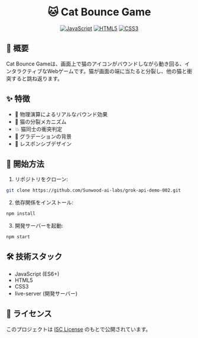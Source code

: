 <div align="center">

# 🐱 Cat Bounce Game

[![JavaScript](https://img.shields.io/badge/JavaScript-F7DF1E?style=for-the-badge&logo=javascript&logoColor=black)](https://developer.mozilla.org/en-US/docs/Web/JavaScript)
[![HTML5](https://img.shields.io/badge/HTML5-E34F26?style=for-the-badge&logo=html5&logoColor=white)](https://developer.mozilla.org/en-US/docs/Web/HTML)
[![CSS3](https://img.shields.io/badge/CSS3-1572B6?style=for-the-badge&logo=css3&logoColor=white)](https://developer.mozilla.org/en-US/docs/Web/CSS)

</div>

## 📝 概要

Cat Bounce Gameは、画面上で猫のアイコンがバウンドしながら動き回る、インタラクティブなWebゲームです。猫が画面の端に当たると分裂し、他の猫と衝突すると跳ね返ります。

## ✨ 特徴

- 🎯 物理演算によるリアルなバウンド効果
- 🔄 猫の分裂メカニズム
- 💥 猫同士の衝突判定
- 🎨 グラデーションの背景
- 📱 レスポンシブデザイン

## 🚀 開始方法

1. リポジトリをクローン:
```bash
git clone https://github.com/Sunwood-ai-labs/grok-api-demo-002.git
```

2. 依存関係をインストール:
```bash
npm install
```

3. 開発サーバーを起動:
```bash
npm start
```

## 🛠️ 技術スタック

- JavaScript (ES6+)
- HTML5
- CSS3
- live-server (開発サーバー)

## 📄 ライセンス

このプロジェクトは [ISC License](LICENSE) のもとで公開されています。